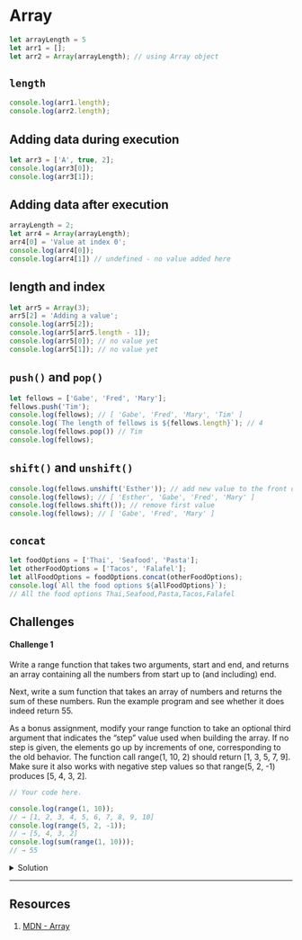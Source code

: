 # Array 

```javascript 
let arrayLength = 5
let arr1 = []; 
let arr2 = Array(arrayLength); // using Array object
```

## `length`

```javascript 
console.log(arr1.length); 
console.log(arr2.length); 
```

## Adding data during execution 

```javascript 
let arr3 = ['A', true, 2]; 
console.log(arr3[0]); 
console.log(arr3[1]); 
```

## Adding data after execution 

```javascript 
arrayLength = 2; 
let arr4 = Array(arrayLength); 
arr4[0] = 'Value at index 0'; 
console.log(arr4[0]); 
console.log(arr4[1]) // undefined - no value added here 
```

## length and index 

```javascript 
let arr5 = Array(3); 
arr5[2] = 'Adding a value'; 
console.log(arr5[2]); 
console.log(arr5[arr5.length - 1]); 
console.log(arr5[0]); // no value yet 
console.log(arr5[1]); // no value yet 
```

## `push()` and `pop()`

```javascript 
let fellows = ['Gabe', 'Fred', 'Mary']; 
fellows.push('Tim'); 
console.log(fellows); // [ 'Gabe', 'Fred', 'Mary', 'Tim' ]
console.log(`The length of fellows is ${fellows.length}`); // 4 
console.log(fellows.pop()) // Tim
console.log(fellows); 
```

## `shift()` and `unshift()`

```javascript 
console.log(fellows.unshift('Esther')); // add new value to the front of the array
console.log(fellows); // [ 'Esther', 'Gabe', 'Fred', 'Mary' ]
console.log(fellows.shift()); // remove first value
console.log(fellows); // [ 'Gabe', 'Fred', 'Mary' ]
```

## `concat`

```javascript 
let foodOptions = ['Thai', 'Seafood', 'Pasta'];
let otherFoodOptions = ['Tacos', 'Falafel'];
let allFoodOptions = foodOptions.concat(otherFoodOptions); 
console.log(`All the food options ${allFoodOptions}`);
// All the food options Thai,Seafood,Pasta,Tacos,Falafel
```

## Challenges 

#### Challenge 1

Write a range function that takes two arguments, start and end, and returns an array containing all the numbers from start up to (and including) end.

Next, write a sum function that takes an array of numbers and returns the sum of these numbers. Run the example program and see whether it does indeed return 55.

As a bonus assignment, modify your range function to take an optional third argument that indicates the “step” value used when building the array. If no step is given, the elements go up by increments of one, corresponding to the old behavior. The function call range(1, 10, 2) should return [1, 3, 5, 7, 9]. Make sure it also works with negative step values so that range(5, 2, -1) produces [5, 4, 3, 2].

```javascript 
// Your code here.

console.log(range(1, 10));
// → [1, 2, 3, 4, 5, 6, 7, 8, 9, 10]
console.log(range(5, 2, -1));
// → [5, 4, 3, 2]
console.log(sum(range(1, 10)));
// → 55
```

<details>
  <summary>Solution</summary>
  
```javascript 
function range(start, end, stepValue = 1) {
  let arr = []; 
  if (stepValue < 0 && start > end) {
    for (let index = start; index >= end; index -= Math.abs(stepValue)) {
      arr.push(index);
    }
  } else if (stepValue > 0 && start < end) {
    for (let index = start; index <= end; index += stepValue) {
      arr.push(index);
    }
  }
  return arr; 
}

function sum(numbers) {
  let result = 0; 
  for (const num of numbers) {
    result += num; 
  }
  return result; 
}

console.log(range(1, 10)); // [1, 2, 3, 4,  5, 6, 7, 8, 9, 10]
console.log(range(5, 2, -1)); // [ 5, 4, 3, 2 ]
console.log(sum(range(1, 10))); // 55
```

</details> 

***

## Resources 

1. [MDN - Array](https://developer.mozilla.org/en-US/docs/Web/JavaScript/Reference/Global_Objects/Array)
